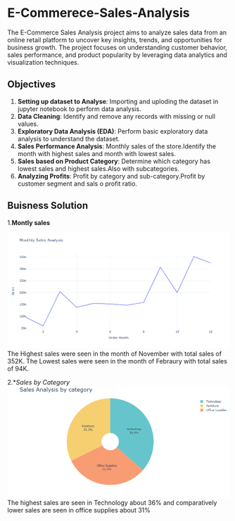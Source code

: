 # E-Commerece-Sales-Analysis
The E-Commerce Sales Analysis project aims to analyze sales data from an online retail platform to uncover key insights, trends, and opportunities for business growth. The project focuses on understanding customer behavior, sales performance, and product popularity by leveraging data analytics and visualization techniques.

## Objectives

1. **Setting up dataset to Analyse**: Importing and uploding the dataset in jupyter notebook to perform data analysis.
2. **Data Cleaning**: Identify and remove any records with missing or null values.
3. **Exploratory Data Analysis (EDA)**: Perform basic exploratory data analysis to understand the dataset.
3. **Sales Performance Analysis**: Monthly sales of the store.Identify the month with highest sales and month with lowest sales.
4. **Sales based on Product Category**: Determine which category has lowest sales and highest sales.Also with subcategories.
5. **Analyzing Profits**: Profit by category and sub-category.Profit by customer segment and sals o profit ratio.

## Buisness Solution
1.**Montly sales**

![Montly Sales](https://github.com/shreyan54/E-Commerece-Sales-Analysis/blob/109eea81e45d8660447f220d776c45ba6c28030c/Monthly%20Sales.png)
The Highest sales were seen in the month of November with total sales of 352K.
The Lowest sales  were seen in the month of Febraury with total sales of 94K.

2.**Sales by Category*
![Sales by Category](https://github.com/shreyan54/E-Commerece-Sales-Analysis/blob/5bb6f7c57159560295b5c5be14864e2c7eaa5541/Sales%20by%20category.png)
The highest sales are seen in Technology about 36% and comparatively lower sales are seen in office supplies about 31%

